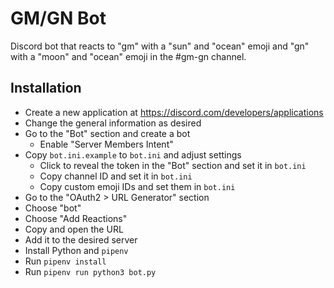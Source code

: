 # GM/GN Bot

Discord bot that reacts to "gm" with a "sun" and "ocean" emoji and "gn" with a "moon" and "ocean" emoji in the #gm-gn channel.

## Installation

* Create a new application at https://discord.com/developers/applications
* Change the general information as desired
* Go to the "Bot" section and create a bot
  * Enable "Server Members Intent"
* Copy `bot.ini.example` to `bot.ini` and adjust settings
  * Click to reveal the token in the "Bot" section and set it in `bot.ini`
  * Copy channel ID and set it in `bot.ini`
  * Copy custom emoji IDs and set them in `bot.ini`
* Go to the "OAuth2 > URL Generator" section
* Choose "bot"
* Choose "Add Reactions"
* Copy and open the URL
* Add it to the desired server
* Install Python and `pipenv`
* Run `pipenv install`
* Run `pipenv run python3 bot.py`
